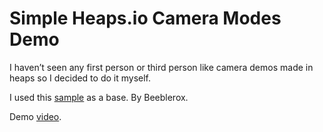 # Simple Heaps.io Camera Modes Demo
I haven’t seen any first person or third person like camera demos made in heaps so I decided to do it myself.

I used this [sample](https://github.com/nientedidecente/heaps-examples/tree/master/17_heaps_3d_scene) as a base. By Beeblerox.

Demo [video](https://www.youtube.com/watch?v=tkpNVz1c3Ck).
